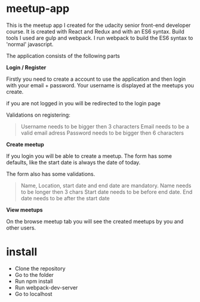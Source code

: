 # meetup-app

This is the meetup app I created for the udacity senior front-end developer course.
It is created with React and Redux and with an ES6 syntax.
Build tools I used are gulp and webpack. I run webpack to build the ES6 syntax to 'normal' javascript.

The application consists of the following parts

**Login / Register**

 Firstly you need to create a account to use the application and then login with your email + password.
 Your username is displayed at the meetups you create.

 if you are not logged in you will be redirected to the login page

Validations on registering:
> Username needs to be bigger then 3 characters
> Email needs to be a valid email adress
> Password needs to be bigger then 6 characters


**Create meetup**

If you login you will be able to create a meetup.
The form has some defaults, like the start date is always the date of today.

The form also has some validations.
> Name, Location, start date and end date are mandatory.
> Name needs to be longer then 3 chars
> Start date needs to be before end date.
> End date needs to be after the start date


**View meetups**

On the browse meetup tab you will see the created meetups by you and other users.


# install

- Clone the repository
- Go to the folder
- Run npm install
- Run webpack-dev-server
- Go to localhost
